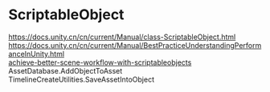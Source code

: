 ScriptableObject  
=
https://docs.unity.cn/cn/current/Manual/class-ScriptableObject.html  
https://docs.unity.cn/cn/current/Manual/BestPracticeUnderstandingPerformanceInUnity.html  
[achieve-better-scene-workflow-with-scriptableobjects](https://blog.unity.com/technology/achieve-better-scene-workflow-with-scriptableobjects)  
AssetDatabase.AddObjectToAsset  
TimelineCreateUtilities.SaveAssetIntoObject  
